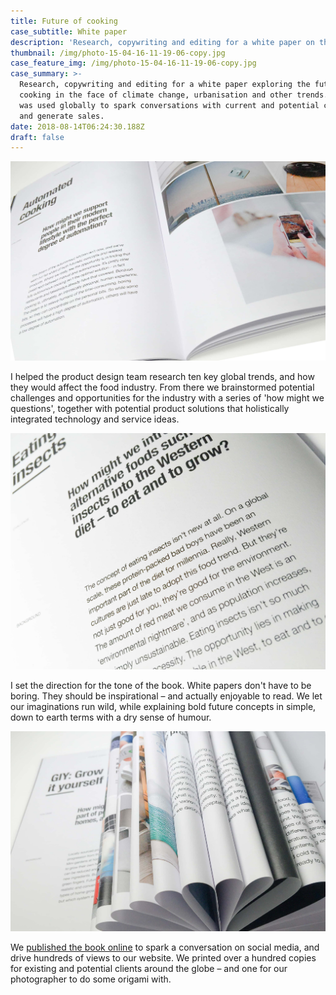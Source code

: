```yaml
---
title: Future of cooking
case_subtitle: White paper
description: 'Research, copywriting and editing for a white paper on the future of cooking '
thumbnail: /img/photo-15-04-16-11-19-06-copy.jpg
case_feature_img: /img/photo-15-04-16-11-19-06-copy.jpg
case_summary: >-
  Research, copywriting and editing for a white paper exploring the future of
  cooking in the face of climate change, urbanisation and other trends. The book
  was used globally to spark conversations with current and potential clients,
  and generate sales.
date: 2018-08-14T06:24:30.188Z
draft: false
---
```

![Automated cooking: How might we support people in their modern lifestyle with the perfect degree of automation? ](/img/photo-15-04-16-11-30-56.jpg)

I helped the product design team research ten key global trends, and how they would affect the food industry. From there we brainstormed potential challenges and opportunities for the industry with a series of 'how might we questions', together with potential product solutions that holistically integrated technology and service ideas.

![Eating insects: How might we introduce alternative foods such as insects into the Western diet – to eat and to grow? ](/img/photo-15-04-16-11-29-32-copy.jpg)

I set the direction for the tone of the book. White papers don't have to be boring. They should be inspirational – and actually enjoyable to read. We let our imaginations run wild, while explaining bold future concepts in simple, down to earth terms with a dry sense of humour.

![null](/img/photo-15-04-16-11-33-45.jpg)

We [published the book online](https://issuu.com/designit/docs/future_of_cooking) to spark a conversation on social media, and drive hundreds of views to our website. We printed over a hundred copies for existing and potential clients around the globe – and one for our photographer to do some origami with.
